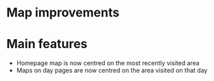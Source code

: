 # Map improvements

# Main features

* Homepage map is now centred on the most recently visited area
* Maps on day pages are now centred on the area visited on that day
